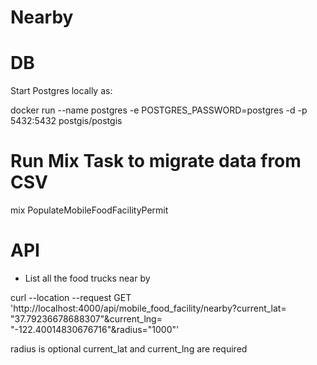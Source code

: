 # Nearby

# DB 
Start Postgres locally as:

docker run --name postgres -e POSTGRES_PASSWORD=postgres -d -p 5432:5432 postgis/postgis

# Run Mix Task to migrate data from CSV

mix PopulateMobileFoodFacilityPermit

# API
- List all the food trucks near by

curl --location --request GET 'http://localhost:4000/api/mobile_food_facility/nearby?current_lat= "37.79236678688307"&current_lng= "-122.40014830676716"&radius="1000"'

radius is optional
current_lat and current_lng are required




